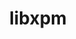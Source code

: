 ---
title: "libxpm"
layout: cache
categories: [package, develop-2025-01-05]
meta: {"versions": ["3.5.17"], "compilers": ["gcc@=11.4.0"], "oss": ["ubuntu22.04"], "platforms": ["linux"], "targets": ["x86_64_v3"], "stacks": ["hep", "root"], "num_specs": 1, "num_specs_by_stack": {"root": 1, "hep": 1}}
spec_details: [{"hash": "jw6vimy2k3etsuo6ixtsqjjy4em63zku", "compiler": "gcc@=11.4.0", "versions": ["3.5.17"], "os": "ubuntu22.04", "platform": "linux", "target": "x86_64_v3", "variants": ["build_system=autotools"], "stacks": ["root", "hep"], "size": "-", "tarball": "https://binaries.spack.io/develop-2025-01-05/build_cache/linux-ubuntu22.04-x86_64_v3/gcc-11.4.0/libxpm-3.5.17/linux-ubuntu22.04-x86_64_v3-gcc-11.4.0-libxpm-3.5.17-jw6vimy2k3etsuo6ixtsqjjy4em63zku.spack"}]
---